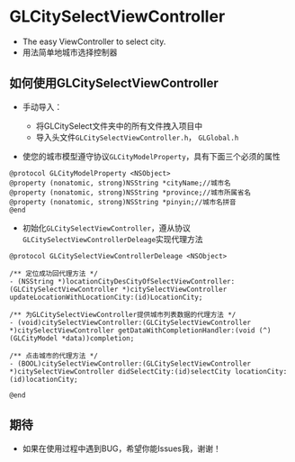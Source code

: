 GLCitySelectViewController
==============================
* The easy ViewController to select city.<br/>
* 用法简单地城市选择控制器


如何使用GLCitySelectViewController
-------------------------------------------
* 手动导入：
    * 将GLCitySelect文件夹中的所有文件拽入项目中
    * 导入头文件`GLCitySelectViewController.h`， `GLGlobal.h`

* 使您的城市模型遵守协议`GLCityModelProperty`，具有下面三个必须的属性<br>
```
@protocol GLCityModelProperty <NSObject>
@property (nonatomic, strong)NSString *cityName;//城市名
@property (nonatomic, strong)NSString *province;//城市所属省名
@property (nonatomic, strong)NSString *pinyin;//城市名拼音
@end
```
* 初始化`GLCitySelectViewController`，遵从协议`GLCitySelectViewControllerDeleage`实现代理方法
```
@protocol GLCitySelectViewControllerDeleage <NSObject>

/** 定位成功回代理方法 */
- (NSString *)locationCityDesCityOfSelectViewController:(GLCitySelectViewController *)citySelectViewController updateLocationWithLocationCity:(id)LocationCity;

/** 为GLCitySelectViewController提供城市列表数据的代理方法 */
- (void)citySelectViewController:(GLCitySelectViewController *)citySelectViewController getDataWithCompletionHandler:(void (^)(GLCityModel *data))completion;

/** 点击城市的代理方法 */
- (BOOL)citySelectViewController:(GLCitySelectViewController *)citySelectViewController didSelectCity:(id)selectCity locationCity:(id)locationCity;

@end

```
期待
-----------------------
* 如果在使用过程中遇到BUG，希望你能Issues我，谢谢！
